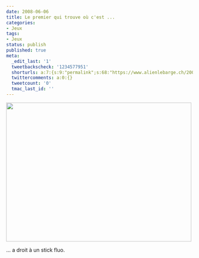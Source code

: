 ```yaml
---
date: 2008-06-06
title: Le premier qui trouve où c'est ...
categories:
- Jeux
tags:
- Jeux
status: publish
published: true
meta:
  _edit_last: '1'
  tweetbackscheck: '1234577951'
  shorturls: a:7:{s:9:"permalink";s:68:"https://www.alienlebarge.ch/2008/06/06/le-premier-qui-trouve-ou-cest/";s:7:"tinyurl";s:25:"https://tinyurl.com/cwtjqe";s:4:"isgd";s:17:"https://is.gd/imZ5";s:5:"bitly";s:18:"https://bit.ly/eHNQ";s:5:"snipr";s:22:"https://snipr.com/bakdi";s:5:"snurl";s:22:"https://snurl.com/bakdi";s:7:"snipurl";s:24:"https://snipurl.com/bakdi";}
  twittercomments: a:0:{}
  tweetcount: '0'
  tmac_last_id: ''
---
```

<a href="https://dlgjp9x71cipk.cloudfront.net/2008/06/dsc00279.jpg"><img class="alignnone size-medium wp-image-530" title="Oukecé" src="https://dlgjp9x71cipk.cloudfront.net/2008/06/dsc00279-500x375.jpg" alt="" width="500" height="375" /></a>

... a droit à un stick fluo.
